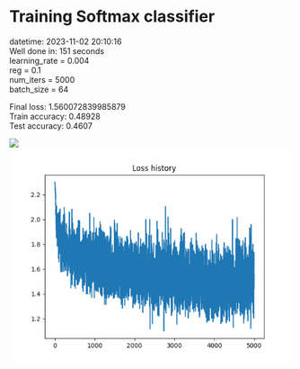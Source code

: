 # Training Softmax classifier  
datetime: 2023-11-02 20:10:16  
Well done in: 151 seconds  
learning_rate = 0.004  
reg = 0.1  
num_iters = 5000  
batch_size = 64  

Final loss: 1.560072839985879   
Train accuracy: 0.48928   
Test accuracy: 0.4607  

<img src="weights.png">  
<br>
<img src="loss.png">
